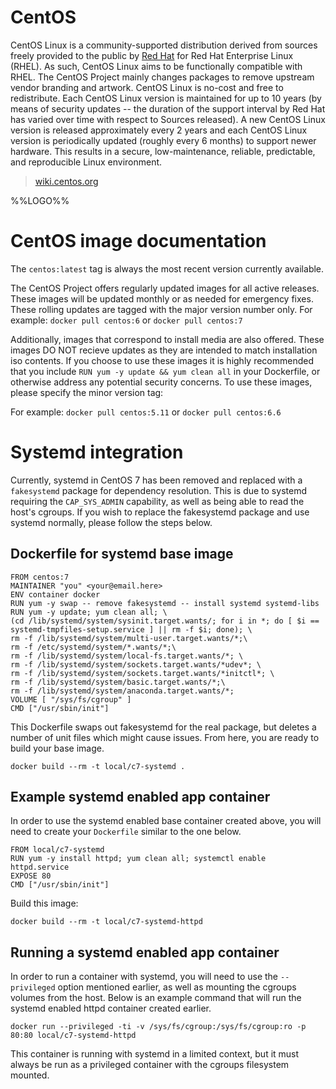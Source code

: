 # CentOS

CentOS Linux is a community-supported distribution derived from sources
freely provided to the public by [Red Hat](ftp://ftp.redhat.com/pub/redhat/linux/enterprise/)
for Red Hat Enterprise Linux (RHEL). As such, CentOS Linux aims to be
functionally compatible with RHEL. The CentOS Project mainly changes
packages to remove upstream vendor branding and artwork. CentOS Linux
is no-cost and free to redistribute. Each CentOS Linux version is maintained
for up to 10 years (by means of security updates -- the duration of the
support interval by Red Hat has varied over time with respect to Sources
released). A new CentOS Linux version is released approximately every 2 years
and each CentOS Linux version is periodically updated (roughly every 6 months)
to support newer hardware. This results in a secure, low-maintenance,
reliable, predictable, and reproducible Linux environment.


> [wiki.centos.org](https://wiki.centos.org/FrontPage)

%%LOGO%%

# CentOS image documentation

The `centos:latest` tag is always the most recent version currently
available.

The CentOS Project offers regularly updated images for all active releases. These
images will be updated monthly or as needed for emergency fixes. These rolling
updates are tagged with the major version number only. 
For example: `docker pull centos:6` or `docker pull centos:7`

Additionally, images that correspond to install media are also offered. These
images DO NOT recieve updates as they are intended to match installation iso
contents. If you choose to use these images it is highly recommended that you
include `RUN yum -y update && yum clean all` in your Dockerfile, or otherwise
address any potential security concerns. To use these images, please specify
the minor version tag:

For example: `docker pull centos:5.11` or `docker pull centos:6.6`


# Systemd integration

Currently, systemd in CentOS 7 has been removed and replaced with a
`fakesystemd` package for dependency resolution. This is due to systemd
requiring the `CAP_SYS_ADMIN` capability, as well as being able to read
the host's cgroups. If you wish to replace the fakesystemd package and
use systemd normally, please follow the steps below.

## Dockerfile for systemd base image

    FROM centos:7
    MAINTAINER "you" <your@email.here>
    ENV container docker
    RUN yum -y swap -- remove fakesystemd -- install systemd systemd-libs
    RUN yum -y update; yum clean all; \
    (cd /lib/systemd/system/sysinit.target.wants/; for i in *; do [ $i ==
    systemd-tmpfiles-setup.service ] || rm -f $i; done); \
    rm -f /lib/systemd/system/multi-user.target.wants/*;\
    rm -f /etc/systemd/system/*.wants/*;\
    rm -f /lib/systemd/system/local-fs.target.wants/*; \
    rm -f /lib/systemd/system/sockets.target.wants/*udev*; \
    rm -f /lib/systemd/system/sockets.target.wants/*initctl*; \
    rm -f /lib/systemd/system/basic.target.wants/*;\
    rm -f /lib/systemd/system/anaconda.target.wants/*;
    VOLUME [ "/sys/fs/cgroup" ]
    CMD ["/usr/sbin/init"]

This Dockerfile swaps out fakesystemd for the real package, but deletes a
number of unit files which might cause issues. From here, you are ready
to build your base image.

    docker build --rm -t local/c7-systemd .

## Example systemd enabled app container

In order to use the systemd enabled base container created above, you will
need to create your `Dockerfile` similar to the one below.

    FROM local/c7-systemd
    RUN yum -y install httpd; yum clean all; systemctl enable httpd.service
    EXPOSE 80
    CMD ["/usr/sbin/init"]

Build this image:

    docker build --rm -t local/c7-systemd-httpd

## Running a systemd enabled app container

In order to run a container with systemd, you will need to use the
`--privileged` option mentioned earlier, as well as mounting the cgroups
volumes from the host. Below is an example command that will run the
systemd enabled httpd container created earlier.

    docker run --privileged -ti -v /sys/fs/cgroup:/sys/fs/cgroup:ro -p 80:80 local/c7-systemd-httpd

This container is running with systemd in a limited context, but it must
always be run as a privileged container with the cgroups filesystem mounted.
